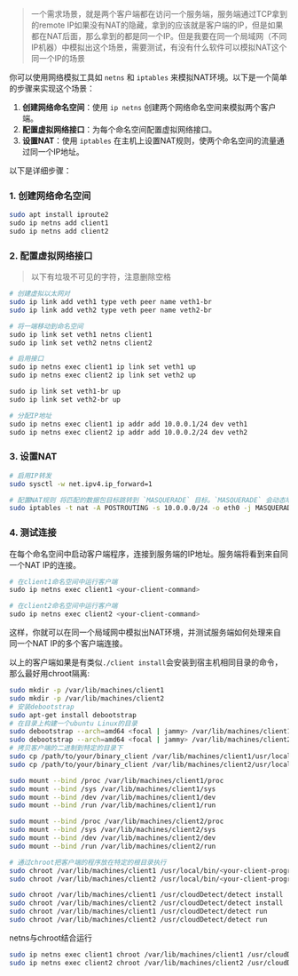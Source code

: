 
> 一个需求场景，就是两个客户端都在访问一个服务端，服务端通过TCP拿到的remote IP如果没有NAT的隐藏，拿到的应该就是客户端的IP，但是如果都在NAT后面，那么拿到的都是同一个IP。但是我要在同一个局域网（不同IP机器）中模拟出这个场景，需要测试，有没有什么软件可以模拟NAT这个同一个IP的场景

你可以使用网络模拟工具如 `netns` 和 `iptables` 来模拟NAT环境。以下是一个简单的步骤来实现这个场景：

1. **创建网络命名空间**：使用 `ip netns` 创建两个网络命名空间来模拟两个客户端。
2. **配置虚拟网络接口**：为每个命名空间配置虚拟网络接口。
3. **设置NAT**：使用 `iptables` 在主机上设置NAT规则，使两个命名空间的流量通过同一个IP地址。

以下是详细步骤：

### 1. 创建网络命名空间

```bash
sudo apt install iproute2
sudo ip netns add client1
sudo ip netns add client2
```


### 2. 配置虚拟网络接口

> 以下有垃圾不可见的字符，注意删除空格

```bash
# 创建虚拟以太网对
sudo ip link add veth1 type veth peer name veth1-br
sudo ip link add veth2 type veth peer name veth2-br

# 将一端移动到命名空间
sudo ip link set veth1 netns client1
sudo ip link set veth2 netns client2

# 启用接口
sudo ip netns exec client1 ip link set veth1 up
sudo ip netns exec client2 ip link set veth2 up

sudo ip link set veth1-br up
sudo ip link set veth2-br up

# 分配IP地址
sudo ip netns exec client1 ip addr add 10.0.0.1/24 dev veth1
sudo ip netns exec client2 ip addr add 10.0.0.2/24 dev veth2
```


### 3. 设置NAT

```bash
# 启用IP转发
sudo sysctl -w net.ipv4.ip_forward=1

# 配置NAT规则 将匹配的数据包目标跳转到 `MASQUERADE` 目标。`MASQUERADE` 会动态地将源 IP 地址替换为外部接口的 IP 地址，并在连接关闭时自动清理。
sudo iptables -t nat -A POSTROUTING -s 10.0.0.0/24 -o eth0 -j MASQUERADE
```



### 4. 测试连接

在每个命名空间中启动客户端程序，连接到服务端的IP地址。服务端将看到来自同一个NAT IP的连接。

```bash
# 在client1命名空间中运行客户端
sudo ip netns exec client1 <your-client-command>

# 在client2命名空间中运行客户端
sudo ip netns exec client2 <your-client-command>
```

这样，你就可以在同一个局域网中模拟出NAT环境，并测试服务端如何处理来自同一个NAT IP的多个客户端连接。


以上的客户端如果是有类似`./client install`会安装到宿主机相同目录的命令，那么最好用chroot隔离:

```bash
sudo mkdir -p /var/lib/machines/client1
sudo mkdir -p /var/lib/machines/client2
# 安装debootstrap
sudo apt-get install debootstrap
# 在目录上构建一个ubuntu Linux的目录
sudo debootstrap --arch=amd64 <focal | jammy> /var/lib/machines/client1 http://archive.ubuntu.com/ubuntu/
sudo debootstrap --arch=amd64 <focal | jammy> /var/lib/machines/client2 http://archive.ubuntu.com/ubuntu/
# 拷贝客户端的二进制到特定的目录下
sudo cp /path/to/your/binary_client /var/lib/machines/client1/usr/local/bin/
sudo cp /path/to/your/binary_client /var/lib/machines/client2/usr/local/bin/

sudo mount --bind /proc /var/lib/machines/client1/proc
sudo mount --bind /sys /var/lib/machines/client1/sys
sudo mount --bind /dev /var/lib/machines/client1/dev
sudo mount --bind /run /var/lib/machines/client1/run

sudo mount --bind /proc /var/lib/machines/client2/proc
sudo mount --bind /sys /var/lib/machines/client2/sys
sudo mount --bind /dev /var/lib/machines/client2/dev
sudo mount --bind /run /var/lib/machines/client2/run

# 通过chroot把客户端的程序放在特定的根目录执行
sudo chroot /var/lib/machines/client1 /usr/local/bin/<your-client-program> <cmd-lines>
sudo chroot /var/lib/machines/client2 /usr/local/bin/<your-client-program> <cmd-lines>

sudo chroot /var/lib/machines/client1 /usr/cloudDetect/detect install
sudo chroot /var/lib/machines/client2 /usr/cloudDetect/detect install
sudo chroot /var/lib/machines/client1 /usr/cloudDetect/detect run
sudo chroot /var/lib/machines/client2 /usr/cloudDetect/detect run
```


netns与chroot结合运行

```bash
sudo ip netns exec client1 chroot /var/lib/machines/client1 /usr/cloudDetect/detect run
sudo ip netns exec client2 chroot /var/lib/machines/client2 /usr/cloudDetect/detect run
```